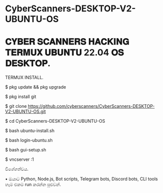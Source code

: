 # CyberScanners-DESKTOP-V2-UBUNTU-OS

# 𝐂𝐘𝐁𝐄𝐑 𝐒𝐂𝐀𝐍𝐍𝐄𝐑𝐒 𝐇𝐀𝐂𝐊𝐈𝐍𝐆 𝐓𝐄𝐑𝐌𝐔𝐗 𝐔𝐁𝐔𝐍𝐓𝐔 22.04 𝐎𝐒 𝐃𝐄𝐒𝐊𝐓𝐎𝐏.

TERMUX INSTALL.

$ pkg update && pkg upgrade

$ pkg install git

$ git clone https://github.com/cyberscanners/CyberScanners-DESKTOP-V2-UBUNTU-OS.git

$ cd CyberScanners-DESKTOP-V2-UBUNTU-OS

$ bash ubuntu-install.sh

$ bash login-ubuntu.sh

$ bash gui-setup.sh

$ vncserver :1

විශේශත්වය.

• ඔයාට Python, Node.js, Bot scripts, Telegram bots, Discord bots, CLI tools හැම එකම run කරන්න පුළුවන්.

